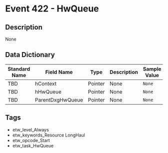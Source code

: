 # Event 422 - HwQueue

## Description
None

## Data Dictionary
|Standard Name|Field Name|Type|Description|Sample Value|
|---|---|---|---|---|
|TBD|hContext|Pointer|None|`None`|
|TBD|hHwQueue|Pointer|None|`None`|
|TBD|ParentDxgHwQueue|Pointer|None|`None`|

## Tags
* etw_level_Always
* etw_keywords_Resource LongHaul
* etw_opcode_Start
* etw_task_HwQueue